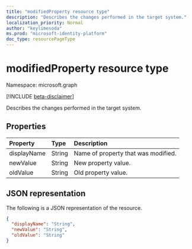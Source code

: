 ```yaml
---
title: "modifiedProperty resource type"
description: "Describes the changes performed in the target system."
localization_priority: Normal
author: "keylimesoda"
ms.prod: "microsoft-identity-platform"
doc_type: resourcePageType
---
```


# modifiedProperty resource type

Namespace: microsoft.graph

[!INCLUDE [beta-disclaimer](../../includes/beta-disclaimer.md)]

Describes the changes performed in the target system. 

## Properties

| Property     | Type        | Description |
|:-------------|:------------|:------------|
|displayName|String|Name of property that was modified.|
|newValue|String|New property value.|
|oldValue|String|Old property value.|

## JSON representation

The following is a JSON representation of the resource.

<!-- {
  "blockType": "resource",
  "optionalProperties": [

  ],
  "@odata.type": "microsoft.graph.modifiedProperty",
  "baseType": null
}-->

```json
{
  "displayName": "String",
  "newValue": "String",
  "oldValue": "String"
}
```

<!-- uuid: 16cd6b66-4b1a-43a1-adaf-3a886856ed98
2019-02-04 14:57:30 UTC -->
<!-- {
  "type": "#page.annotation",
  "description": "modifiedProperty resource",
  "keywords": "",
  "section": "documentation",
  "tocPath": ""
}-->


